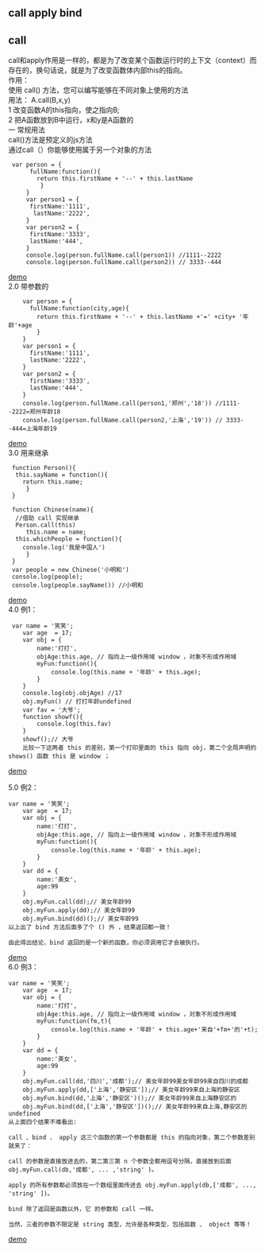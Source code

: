 ## call apply bind

## call
  call和apply作用是一样的，都是为了改变某个函数运行时的上下文（context）而存在的，换句话说，就是为了改变函数体内部this的指向。<br>
  作用：<br>
    使用 call() 方法，您可以编写能够在不同对象上使用的方法<br>
  用法：
   A.call(B,x,y)<br>
    1  改变函数A的this指向，使之指向B;<br>
    2  把A函数放到B中运行，x和y是A函数的<br>
    一 常规用法<br>
     call()方法是预定义的js方法 <br>
     通过call（）你能够使用属于另一个对象的方法
  ```
   var person = {
        fullName:function(){
          return this.firstName + '--' + this.lastName
           }
       }
       var person1 = {
        firstName:'1111',
         lastName:'2222',
       }
       var person2 = {
        firstName:'3333',
        lastName:'444',
       }
       console.log(person.fullName.call(person1)) //1111--2222
       console.log(person.fullName.call(person2)) // 3333--444
  ```
[demo](http://www.zliel.top/vpdemo/js-demo/js-call/call1.html)  <br>
 2.0 带参数的
  ```
      var person = {
        fullName:function(city,age){
          return this.firstName + '--' + this.lastName +'=' +city+ '年龄'+age
          }
      }
      var person1 = {
        firstName:'1111',
        lastName:'2222',
      }
      var person2 = {
        firstName:'3333',
        lastName:'444',
      }
      console.log(person.fullName.call(person1,'郑州','18')) //1111--2222=郑州年龄18
      console.log(person.fullName.call(person2,'上海','19')) // 3333--444=上海年龄19
  ```
[demo](http://www.zliel.top/vpdemo/js-demo/js-call/call2.html)  <br>
3.0 用来继承
```
 function Person(){
  this.sayName = function(){
    return this.name;
     }
 }

 function Chinese(name){
  //借助 call 实现继承
  Person.call(this)
     this.name = name;
  this.whichPeople = function(){
    console.log('我是中国人')
     }
 }
 var people = new Chinese('小明和')
 console.log(people);
 console.log(people.sayName()) //小明和
```
[demo](http://www.zliel.top/vpdemo/js-demo/js-call/call3.html)  <br>
4.0 例1：
```
 var name = '笑笑';
    var age  = 17;
    var obj = {
    	name:'打打',
        objAge:this.age, // 指向上一级作用域 window ，对象不形成作用域
        myFun:function(){
    		console.log(this.name + '年龄' + this.age);
        }
    }
    console.log(obj.objAge) //17
    obj.myFun() // 打打年龄undefined
    var fav = '大爷';
    function showf(){
    	console.log(this.fav)
    }
    showf();// 大爷
    比较一下这两者 this 的差别，第一个打印里面的 this 指向 obj，第二个全局声明的 shows() 函数 this 是 window ；
```
[demo](http://www.zliel.top/vpdemo/js-demo/js-call/call4.html)  <br>

5.0 例2：
```
var name = '笑笑';
	var age  = 17;
	var obj = {
		name:'打打',
		objAge:this.age, // 指向上一级作用域 window ，对象不形成作用域
		myFun:function(){
			console.log(this.name + '年龄' + this.age);
		}
	}
	var dd = {
		name:'美女',
        age:99
    }
    obj.myFun.call(dd);// 美女年龄99
    obj.myFun.apply(dd);// 美女年龄99
    obj.myFun.bind(dd)();// 美女年龄99
以上出了 bind 方法后面多了个 () 外 ，结果返回都一致！

由此得出结论，bind 返回的是一个新的函数，你必须调用它才会被执行。
```
[demo](http://www.zliel.top/vpdemo/js-demo/js-call/call5.html)  <br>
6.0 例3：
```
var name = '笑笑';
	var age  = 17;
	var obj = {
		name:'打打',
		objAge:this.age, // 指向上一级作用域 window ，对象不形成作用域
		myFun:function(fm,t){
			console.log(this.name + '年龄' + this.age+'来自'+fm+'的'+t);
		}
	}
	var dd = {
		name:'美女',
        age:99
    }
    obj.myFun.call(dd,'四川','成都');// 美女年龄99美女年龄99来自四川的成都
    obj.myFun.apply(dd,['上海','静安区']);// 美女年龄99来自上海的静安区
	obj.myFun.bind(dd,'上海','静安区')();// 美女年龄99来自上海静安区的
    obj.myFun.bind(dd,['上海','静安区'])();// 美女年龄99来自上海,静安区的undefined
从上面四个结果不难看出:

call 、bind 、 apply 这三个函数的第一个参数都是 this 的指向对象，第二个参数差别就来了：

call 的参数是直接放进去的，第二第三第 n 个参数全都用逗号分隔，直接放到后面 obj.myFun.call(db,'成都', ... ,'string' )。

apply 的所有参数都必须放在一个数组里面传进去 obj.myFun.apply(db,['成都', ..., 'string' ])。

bind 除了返回是函数以外，它 的参数和 call 一样。

当然，三者的参数不限定是 string 类型，允许是各种类型，包括函数 、 object 等等！
```
[demo](http://www.zliel.top/vpdemo/js-demo/js-call/call6.html)  <br>
